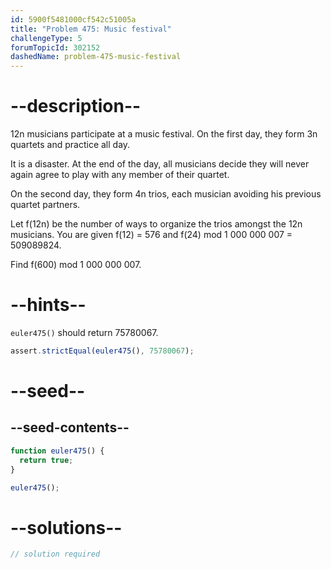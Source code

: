 ```yaml
---
id: 5900f5481000cf542c51005a
title: "Problem 475: Music festival"
challengeType: 5
forumTopicId: 302152
dashedName: problem-475-music-festival
---
```


# --description--

12n musicians participate at a music festival. On the first day, they form 3n quartets and practice all day.

It is a disaster. At the end of the day, all musicians decide they will never again agree to play with any member of their quartet.

On the second day, they form 4n trios, each musician avoiding his previous quartet partners.

Let f(12n) be the number of ways to organize the trios amongst the 12n musicians. You are given f(12) = 576 and f(24) mod 1 000 000 007 = 509089824.

Find f(600) mod 1 000 000 007.

# --hints--

`euler475()` should return 75780067.

```js
assert.strictEqual(euler475(), 75780067);
```

# --seed--

## --seed-contents--

```js
function euler475() {
  return true;
}

euler475();
```

# --solutions--

```js
// solution required
```
